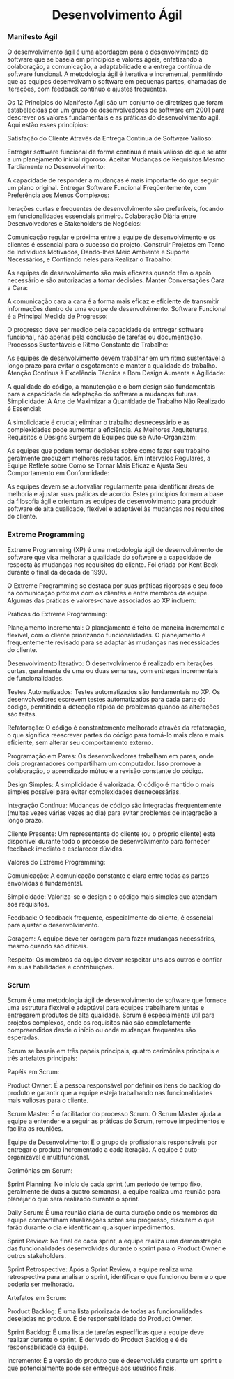 <h1 align="center"> Desenvolvimento Ágil</h1>

### Manifesto Ágil

O desenvolvimento ágil é uma abordagem para o desenvolvimento de software que se baseia em princípios e valores ágeis, enfatizando a colaboração, a comunicação, a adaptabilidade e a entrega contínua de software funcional. A metodologia ágil é iterativa e incremental, permitindo que as equipes desenvolvam o software em pequenas partes, chamadas de iterações, com feedback contínuo e ajustes frequentes.

Os 12 Princípios do Manifesto Ágil são um conjunto de diretrizes que foram estabelecidas por um grupo de desenvolvedores de software em 2001 para descrever os valores fundamentais e as práticas do desenvolvimento ágil. Aqui estão esses princípios:

Satisfação do Cliente Através da Entrega Contínua de Software Valioso:

Entregar software funcional de forma contínua é mais valioso do que se ater a um planejamento inicial rigoroso.
Aceitar Mudanças de Requisitos Mesmo Tardiamente no Desenvolvimento:

A capacidade de responder a mudanças é mais importante do que seguir um plano original.
Entregar Software Funcional Freqüentemente, com Preferência aos Menos Complexos:

Iterações curtas e frequentes de desenvolvimento são preferíveis, focando em funcionalidades essenciais primeiro.
Colaboração Diária entre Desenvolvedores e Stakeholders de Negócios:

Comunicação regular e próxima entre a equipe de desenvolvimento e os clientes é essencial para o sucesso do projeto.
Construir Projetos em Torno de Indivíduos Motivados, Dando-lhes Meio Ambiente e Suporte Necessários, e Confiando neles para Realizar o Trabalho:

As equipes de desenvolvimento são mais eficazes quando têm o apoio necessário e são autorizadas a tomar decisões.
Manter Conversações Cara a Cara:

A comunicação cara a cara é a forma mais eficaz e eficiente de transmitir informações dentro de uma equipe de desenvolvimento.
Software Funcional é a Principal Medida de Progresso:

O progresso deve ser medido pela capacidade de entregar software funcional, não apenas pela conclusão de tarefas ou documentação.
Processos Sustentáveis e Ritmo Constante de Trabalho:

As equipes de desenvolvimento devem trabalhar em um ritmo sustentável a longo prazo para evitar o esgotamento e manter a qualidade do trabalho.
Atenção Contínua à Excelência Técnica e Bom Design Aumenta a Agilidade:

A qualidade do código, a manutenção e o bom design são fundamentais para a capacidade de adaptação do software a mudanças futuras.
Simplicidade: A Arte de Maximizar a Quantidade de Trabalho Não Realizado é Essencial:

A simplicidade é crucial; eliminar o trabalho desnecessário e as complexidades pode aumentar a eficiência.
As Melhores Arquiteturas, Requisitos e Designs Surgem de Equipes que se Auto-Organizam:

As equipes que podem tomar decisões sobre como fazer seu trabalho geralmente produzem melhores resultados.
Em Intervalos Regulares, a Equipe Reflete sobre Como se Tornar Mais Eficaz e Ajusta Seu Comportamento em Conformidade:

As equipes devem se autoavaliar regularmente para identificar áreas de melhoria e ajustar suas práticas de acordo.
Estes princípios formam a base da filosofia ágil e orientam as equipes de desenvolvimento para produzir software de alta qualidade, flexível e adaptável às mudanças nos requisitos do cliente.


### Extreme Programming


Extreme Programming (XP) é uma metodologia ágil de desenvolvimento de software que visa melhorar a qualidade do software e a capacidade de resposta às mudanças nos requisitos do cliente. Foi criada por Kent Beck durante o final da década de 1990.

O Extreme Programming se destaca por suas práticas rigorosas e seu foco na comunicação próxima com os clientes e entre membros da equipe. Algumas das práticas e valores-chave associados ao XP incluem:

Práticas do Extreme Programming:

Planejamento Incremental: O planejamento é feito de maneira incremental e flexível, com o cliente priorizando funcionalidades. O planejamento é frequentemente revisado para se adaptar às mudanças nas necessidades do cliente.

Desenvolvimento Iterativo: O desenvolvimento é realizado em iterações curtas, geralmente de uma ou duas semanas, com entregas incrementais de funcionalidades.

Testes Automatizados: Testes automatizados são fundamentais no XP. Os desenvolvedores escrevem testes automatizados para cada parte do código, permitindo a detecção rápida de problemas quando as alterações são feitas.

Refatoração: O código é constantemente melhorado através da refatoração, o que significa reescrever partes do código para torná-lo mais claro e mais eficiente, sem alterar seu comportamento externo.

Programação em Pares: Os desenvolvedores trabalham em pares, onde dois programadores compartilham um computador. Isso promove a colaboração, o aprendizado mútuo e a revisão constante do código.

Design Simples: A simplicidade é valorizada. O código é mantido o mais simples possível para evitar complexidades desnecessárias.

Integração Contínua: Mudanças de código são integradas frequentemente (muitas vezes várias vezes ao dia) para evitar problemas de integração a longo prazo.

Cliente Presente: Um representante do cliente (ou o próprio cliente) está disponível durante todo o processo de desenvolvimento para fornecer feedback imediato e esclarecer dúvidas.

Valores do Extreme Programming:

Comunicação: A comunicação constante e clara entre todas as partes envolvidas é fundamental.

Simplicidade: Valoriza-se o design e o código mais simples que atendam aos requisitos.

Feedback: O feedback frequente, especialmente do cliente, é essencial para ajustar o desenvolvimento.

Coragem: A equipe deve ter coragem para fazer mudanças necessárias, mesmo quando são difíceis.

Respeito: Os membros da equipe devem respeitar uns aos outros e confiar em suas habilidades e contribuições.


### Scrum

Scrum é uma metodologia ágil de desenvolvimento de software que fornece uma estrutura flexível e adaptável para equipes trabalharem juntas e entregarem produtos de alta qualidade. Scrum é especialmente útil para projetos complexos, onde os requisitos não são completamente compreendidos desde o início ou onde mudanças frequentes são esperadas.

Scrum se baseia em três papéis principais, quatro cerimônias principais e três artefatos principais:

Papéis em Scrum:

Product Owner: É a pessoa responsável por definir os itens do backlog do produto e garantir que a equipe esteja trabalhando nas funcionalidades mais valiosas para o cliente.

Scrum Master: É o facilitador do processo Scrum. O Scrum Master ajuda a equipe a entender e a seguir as práticas do Scrum, remove impedimentos e facilita as reuniões.

Equipe de Desenvolvimento: É o grupo de profissionais responsáveis por entregar o produto incrementado a cada iteração. A equipe é auto-organizável e multifuncional.

Cerimônias em Scrum:

Sprint Planning: No início de cada sprint (um período de tempo fixo, geralmente de duas a quatro semanas), a equipe realiza uma reunião para planejar o que será realizado durante o sprint.

Daily Scrum: É uma reunião diária de curta duração onde os membros da equipe compartilham atualizações sobre seu progresso, discutem o que farão durante o dia e identificam quaisquer impedimentos.

Sprint Review: No final de cada sprint, a equipe realiza uma demonstração das funcionalidades desenvolvidas durante o sprint para o Product Owner e outros stakeholders.

Sprint Retrospective: Após a Sprint Review, a equipe realiza uma retrospectiva para analisar o sprint, identificar o que funcionou bem e o que poderia ser melhorado.

Artefatos em Scrum:

Product Backlog: É uma lista priorizada de todas as funcionalidades desejadas no produto. É de responsabilidade do Product Owner.

Sprint Backlog: É uma lista de tarefas específicas que a equipe deve realizar durante o sprint. É derivado do Product Backlog e é de responsabilidade da equipe.

Incremento: É a versão do produto que é desenvolvida durante um sprint e que potencialmente pode ser entregue aos usuários finais.
